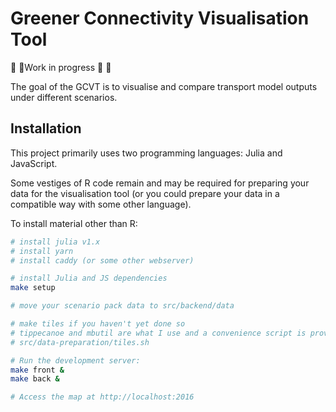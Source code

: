 # Greener Connectivity Visualisation Tool

🚧 👷Work in progress 👷 🚧

The goal of the GCVT is to visualise and compare transport model outputs under different scenarios.


## Installation

This project primarily uses two programming languages: Julia and JavaScript.

Some vestiges of R code remain and may be required for preparing your data for the visualisation tool (or you could prepare your data in a compatible way with some other language).

To install material other than R:

```sh
# install julia v1.x
# install yarn
# install caddy (or some other webserver)

# install Julia and JS dependencies
make setup

# move your scenario pack data to src/backend/data

# make tiles if you haven't yet done so
# tippecanoe and mbutil are what I use and a convenience script is provided in
# src/data-preparation/tiles.sh

# Run the development server:
make front &
make back &

# Access the map at http://localhost:2016
```
